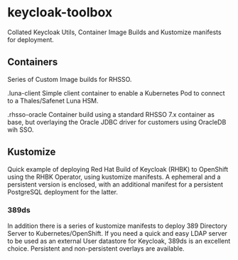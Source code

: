 # keycloak-toolbox
Collated Keycloak Utils, Container Image Builds and Kustomize manifests for deployment.

## Containers

Series of Custom Image builds for RHSSO.

.luna-client
Simple client container to enable a Kubernetes Pod to connect to a Thales/Safenet Luna HSM.

.rhsso-oracle
Container build using a standard RHSSO 7.x container as base, but overlaying the Oracle JDBC driver for customers using OracleDB wih SSO.

## Kustomize

Quick example of deploying Red Hat Build of Keycloak (RHBK) to OpenShift using the RHBK Operator, using kustomize manifests. A ephemeral and a persistent version is enclosed, with an additional manifest for a persistent PostgreSQL deployment for the latter.

### 389ds

In addition there is a series of kustomize manifests to deploy 389 Directory Server to Kubernetes/OpenShift. If you need a quick and easy LDAP server to be used as an external User datastore for Keycloak, 389ds is an excellent choice. Persistent and non-persistent overlays are available.



